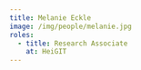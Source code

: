 ```yaml
---
title: Melanie Eckle
image: /img/people/melanie.jpg
roles:
  - title: Research Associate
    at: HeiGIT
---
```

